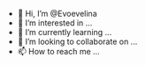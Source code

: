 - 👋 Hi, I’m @Evoevelina
- 👀 I’m interested in ...
- 🌱 I’m currently learning ...
- 💞️ I’m looking to collaborate on ...
- 📫 How to reach me ...

<!---
Evoevelina/Evoevelina is a ✨ special ✨ repository because its `README.md` (this file) appears on your GitHub profile.
You can click the Preview link to take a look at your changes.
--->
